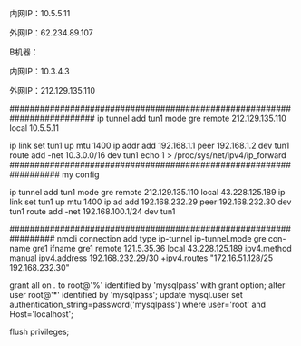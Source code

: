 内网IP：10.5.5.11       

外网IP：62.234.89.107



B机器：

内网IP：10.3.4.3

外网IP：212.129.135.110


#########################################################################
ip tunnel add tun1 mode gre remote 212.129.135.110 local 10.5.5.11 

ip link set tun1 up mtu 1400
ip addr add 192.168.1.1 peer 192.168.1.2 dev tun1
route add -net 10.3.0.0/16 dev tun1
echo 1 > /proc/sys/net/ipv4/ip_forward 
##################################################################
my config

ip tunnel add tun1 mode gre remote 212.129.135.110 local 43.228.125.189
ip link set tun1 up mtu 1400
ip  ad add 192.168.232.29 peer 192.168.232.30 dev tun1
route add -net 192.168.100.1/24 dev tun1



#################################################################
nmcli connection add type ip-tunnel ip-tunnel.mode gre con-name gre1 ifname gre1 remote 121.5.35.36 local 43.228.125.189 ipv4.method manual ipv4.address 192.168.232.29/30 +ipv4.routes "172.16.51.128/25 192.168.232.30"



grant all on *.* to root@'%' identified by 'mysqlpass' with grant option;
alter user root@'*' identified by 'mysqlpass';
update mysql.user set authentication_string=password('mysqlpass') where user='root' and Host='localhost';

flush privileges;
